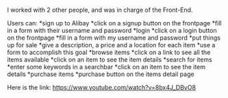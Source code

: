I worked with 2 other people, and was in charge of the Front-End. 

Users can: 
*sign up to Alibay
*click on a signup button on the frontpage
*fill in a form with their username and password
*login
*click on a login button on the frontpage
*fill in a form with my username and password
*put things up for sale
*give a description, a price and a location for each item
*use a form to accomplish this goal
*browse items
*click on a link to see all the items available
*click on an item to see the item details
*search for items
*enter some keywords in a searchbar
*click on an item to see the item details
*purchase items
*purchase button on the items detail page 


Here is the link: 
https://www.youtube.com/watch?v=8bx4J_DBvO8 
